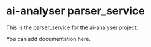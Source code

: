 # ai-analyser parser_service

This is the parser_service for the ai-analyser project.

You can add documentation here.
